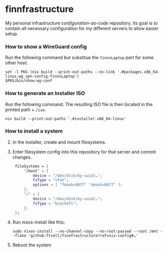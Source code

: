 # finnfrastructure

My personal infrastructure *configuration-as-code* repository.
Its goal is to contain all necessary configuration for my different servers to allow easier setup.

### How to show a WireGuard config

Run the following command but substitue the `finnsLaptop` part for some other host:

```shell
set -l PKG (nix build --print-out-paths --no-link '.#packages.x86_64-linux.wg_vpn-config-finnsLaptop')
$PKG/bin/show-wg-conf
```

### How to generate an Installer ISO

Run the following command.
The resulting ISO file is then located in the printed path + `/iso`.

```shell
nix build --print-out-paths '.#installer.x86_64-linux'
```

### How to install a system

2. In the installer, create and mount filesystems.
3. Enter filesystem config into this repository for that server and commit changes.
   
   ```nix
    fileSystems = {
        "/boot" = {
            device = "/dev/disk/by-uuid/…";
            fsType = "vfat";
            options = [ "fmask=0077" "dmask=0077" ];
        };
        "/" = {
            device = "/dev/disk/by-uuid/…";
            fsType = "bcachefs";
        };
    };
   ```
4. Run nixos-install like this:

   ```shell
   sudo nixos-install --no-channel-copy --no-root-passwd --root /mnt --flake 'github:ftsell/finnfrastructure?ref=nix-config#…'
   ```
5. Reboot the system

